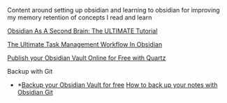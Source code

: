 Content around setting up obsidian and learning to obsidian for improving my memory retention of concepts I read and learn

[Obsidian As A Second Brain: The ULTIMATE Tutorial](https://www.youtube.com/watch?v=WqKluXIra70&ab_channel=Dabi)

[The Ultimate Task Management Workflow In Obsidian](https://www.youtube.com/watch?v=oSGO3caCdGY&ab_channel=PrakashJoshiPax)

[Publish your Obsidian Vault Online for Free with Quartz](https://www.youtube.com/watch?v=ITiiuBNVue0&ab_channel=BrandonBoswell)


Backup with Git
* *[Backup your Obsidian Vault for free](https://www.youtube.com/watch?v=BTN6hJ65qk8&ab_channel=BrandonBoswell)
[How to back up your notes with Obsidian Git](https://www.youtube.com/watch?v=XR7PYaMVDw0&ab_channel=DannyHatcher)

